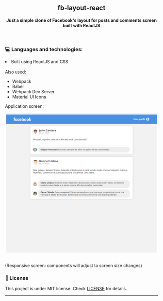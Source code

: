 <h2 align="center">fb-layout-react</h2>
<h4 align="center">Just a simple clone of Facebook's layout for posts and comments screen built with ReactJS </h4>
<br>

 ### :computer: Languages and technologies:
 <li>Built using ReactJS and CSS</li><br>
 Also used:<ul style="list-style-type:disc;">
  <li>Webpack</li>
  <li>Babel</li>
  <li>Webpack Dev Server</li>
  <li>Material UI Icons</li>
</ul>

<p>Application screen:</p>

![Screen](.github/fb-layout-react-img.png)

<br>
(Responsive screen: components will adjust to screen size changes)

  ### :memo: License
  This project is under MIT license. Check [LICENSE](LICENSE.md) for details.
 
 <hr>

